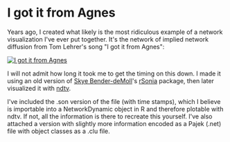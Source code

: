 # I got it from Agnes

Years ago, I created what likely is the most ridiculous example of a network visualization I've ever put together. It's the network of implied network diffusion from Tom Lehrer's song "I got it from Agnes":

[![I got it from Agnes](https://img.youtube.com/vi/kgdq80BF190/0.jpg)](https://www.youtube.com/watch?v=kgdq80BF190 "I got it from Agnes")

I will not admit how long it took me to get the timing on this down. I made it using an old version of [Skye Bender-deMoll](http://skyeome.net)'s [rSonia](https://www.jstatsoft.org/article/view/v024i07) package, then later visualized it with [ndtv](https://cran.r-project.org/web/packages/ndtv/index.html).

I've included the .son version of the file (with time stamps), which I believe is importable into a NetworkDynamic object in R and therefore plotable with ndtv. If not, all the information is there to recreate this yourself. I've also attached a version with slightly more information encoded as a Pajek (.net) file with object classes as a .clu file.

